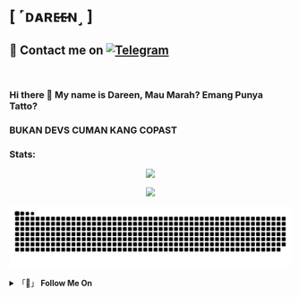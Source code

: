 # [ ˹ᴅᴀʀᴇ̷ᴇ̷ɴ˼ ]

## 📨 Contact me on [![Telegram](https://img.shields.io/badge/telegram-1b77FF.svg?style=for-the-badge&logo=telegram)](https://t.me/Darenrorr) 
<br>



### Hi there 👋 My name is Dareen, Mau Marah? Emang Punya Tatto?


### BUKAN DEVS CUMAN KANG COPAST

### Stats:
<p align="center"><a href="https://github.com/mikeel-ye"><img src="https://github-readme-stats.vercel.app/api?username=mikeel-ye&show_icons=true&theme=radical"></a></p>
<p align="center"><a href="https://github.com/mikeel-ye"><img src="https://github-readme-stats.vercel.app/api/top-langs/?username=mikeel-ye&theme=radical&layout=compact"></a></p> 



![「DAREEN」](https://github.com/Platane/snk/raw/output/github-contribution-grid-snake.svg)



<details>
    <summary>「🧧」 <b>Follow Me On</b></summary><br/>
<p align="center">
  <a href="https://www.instagram.com/xckall.86"><img src="https://img.shields.io/badge/Instagram-E4405F?style=for-the-badge&logo=instagram&logoColor=white" /></a>
</p>

<p align="center">
  <a href="https://github.com/mikeel-ye"><img src="https://img.shields.io/badge/Github-FFF?style=for-the-badge&logo=Github&logoColor=000000&link=https://github.com/Rlxfly" /></a>
</p>

<!---
mikeel-ye/mikeel-ye is a ✨ special ✨ repository because its `README.md` (this file) appears on your GitHub profile.
You can click the Preview link to take a look at your changes.
--->
